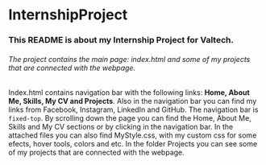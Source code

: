 # InternshipProject

### This README is about my **Internship Project for Valtech**. 
###### The project contains the main page: index.html and some of my projects that are connected with the webpage.
Index.html contains navigation bar with the following links: **Home, About Me, Skills, My CV and Projects**. Also in the navigation bar you can find my links from Facebook, Instagram, LinkedIn and GitHub.
The navigation bar is `fixed-top`. By scrolling down the page you can find the Home, About Me, Skills and My CV sections or by clicking in the navigation bar.
In the attached files you can also find MyStyle.css, with my custom css for some efects, hover tools, colors and etc. In the folder Projects you can see some of my projects that are connected with the webpage. 
